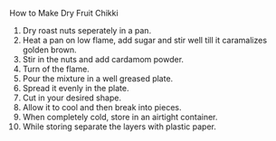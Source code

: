 How to Make Dry Fruit Chikki
1. Dry roast nuts seperately in a pan.
2. Heat a pan on low flame, add sugar and stir well till it 
caramalizes golden brown.
3. Stir in the nuts and add cardamom powder.
4. Turn of the flame.
5. Pour the mixture in a well greased plate.
6. Spread it evenly in the plate.
7. Cut in your desired shape.
8. Allow it to cool and then break into  pieces.
9. When completely cold, store in an airtight container.
10. While storing separate the layers with plastic paper.